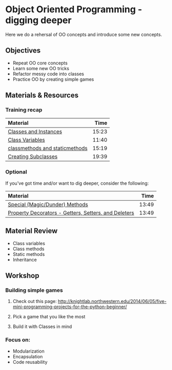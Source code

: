 # Object Oriented Programming - digging deeper

Here we do a rehersal of OO concepts and introduce some new concepts.

## Objectives
 - Repeat OO core concepts
 - Learn some new OO tricks
 - Refactor messy code into classes
 - Practice OO by creating simple games

## Materials & Resources

### Training recap
| Material | Time |
|:---------|-----:|
| [Classes and Instances](https://www.youtube.com/watch?v=ZDa-Z5JzLYM) | 15:23 |
| [Class Variables](https://www.youtube.com/watch?v=BJ-VvGyQxho) | 11:40 |
| [classmethods and staticmethods](https://www.youtube.com/watch?v=rq8cL2XMM5M) | 15:19 |
| [Creating Subclasses](https://www.youtube.com/watch?v=RSl87lqOXDE) | 19:39 |

### Optional
If you've got time and/or want to dig deeper, consider the following:

| Material | Time |
|:---------|-----:|
| [Special (Magic/Dunder) Methods](https://www.youtube.com/watch?v=3ohzBxoFHAY) | 13:49 |
| [Property Decorators - Getters, Setters, and Deleters](https://www.youtube.com/watch?v=jCzT9XFZ5bw) | 13:49 |

## Material Review
 - Class variables
 - Class methods
 - Static methods
 - Inheritance

## Workshop
### Building simple games

1) Check out this page: http://knightlab.northwestern.edu/2014/06/05/five-mini-programming-projects-for-the-python-beginner/

2) Pick a game that you like the most

3) Build it with Classes in mind

### Focus on:
 - Modularization
 - Encapsulation
 - Code reusability
